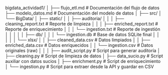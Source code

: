 bigdata_actividad1/
│
├── flujo_etl.md               # Documentación del flujo de datos
├── modelo_datos.md            # Documentación del modelo de datos
│
├── src/
│   └── BigData/
│       ├── static/
│       │   ├── auditoria/
│       │   │   ├── cleaning_report.txt        # Reporte de limpieza
│       │   │   ├── enriched_report.txt        # Reporte de enriquecimiento
│       │   │   └── ingestion.txt              # Reporte de ingestión
│       │   │
│       │   ├── db/
│       │   │   └── ingestion.db               # Base de datos SQLite final
│       │   │
│       │   └── xlsx/
│       │       ├── cleaned_data.csv           # Datos limpiados
│       │       ├── enriched_data.csv          # Datos enriquecidos
│       │       └── ingestion.csv              # Datos originales (raw)
│       │
│       ├── audit_script.py                   # Script para generar auditoría
│       ├── cleaning.py                       # Script de limpieza de datos
│       ├── data_sucio.py                     # Script auxiliar con datos sucios
│       ├── enrichment.py                     # Script de enriquecimiento
│       └── ingestion.py                      # Script para extraer desde la API y guardar en CSV